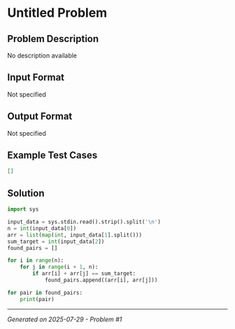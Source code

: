 # Untitled Problem

## Problem Description
No description available

## Input Format
Not specified

## Output Format
Not specified

## Example Test Cases
```json
[]
```

## Solution
```python
import sys

input_data = sys.stdin.read().strip().split('\n')
n = int(input_data[0])
arr = list(map(int, input_data[1].split()))
sum_target = int(input_data[2])
found_pairs = []

for i in range(n):
    for j in range(i + 1, n):
        if arr[i] + arr[j] == sum_target:
            found_pairs.append((arr[i], arr[j]))

for pair in found_pairs:
    print(pair)
```

---
*Generated on 2025-07-29 - Problem #1*